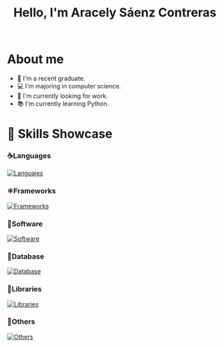 <h1 align="center">Hello, I'm Aracely Sáenz Contreras</h1>

<br>
<h1>About me</h1>

- 🎒 I'm a recent graduate.
- 💻 I'm majoring in computer science.
- 💚 I'm currently looking for work.
- 📚 I'm currently learning Python.

<h1 align="left">🧠 Skills Showcase</h1>

### ☕Languages

[![Languajes](https://skillicons.dev/icons?i=html,css,js,cs,py,ts)](https://skillicons.dev)

### ⚛Frameworks

[![Frameworks](https://skillicons.dev/icons?i=angular,dotnet,react)](https://skillicons.dev)

### 📝Software

[![Software](https://skillicons.dev/icons?i=postman,visualstudio,vscode)](https://skillicons.dev)

### 🐬Database

[![Database](https://skillicons.dev/icons?i=mysql,postgres)](https://skillicons.dev)

### 📘Libraries

[![Libraries](https://skillicons.dev/icons?i=bootstrap,jquery)](https://skillicons.dev)

### 🐙Others

[![Others](https://skillicons.dev/icons?i=git,github,linux)](https://skillicons.dev)

